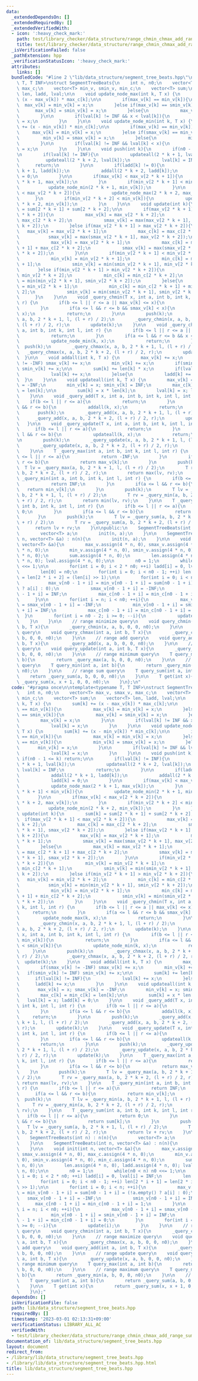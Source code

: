 ```yaml
---
data:
  _extendedDependsOn: []
  _extendedRequiredBy: []
  _extendedVerifiedWith:
  - icon: ':heavy_check_mark:'
    path: test/library_checker/data_structure/range_chmin_chmax_add_range_sum.test.cpp
    title: test/library_checker/data_structure/range_chmin_chmax_add_range_sum.test.cpp
  _isVerificationFailed: false
  _pathExtension: hpp
  _verificationStatusIcon: ':heavy_check_mark:'
  attributes:
    links: []
  bundledCode: "#line 2 \"lib/data_structure/segment_tree_beats.hpp\"\n\ntemplate<typename\
    \ T, T INF>\nstruct SegmentTreeBeats{\n    int n, n0;\n    vector<T> max_v, smax_v,\
    \ max_c;\n    vector<T> min_v, smin_v, min_c;\n    vector<T> sum;\n    vector<T>\
    \ len, ladd, lval;\n\n    void update_node_max(int k, T x) {\n        sum[k] +=\
    \ (x - max_v[k]) * max_c[k];\n\n        if(max_v[k] == min_v[k]){\n          \
    \  max_v[k] = min_v[k] = x;\n        }else if(max_v[k] == smin_v[k]){\n      \
    \      max_v[k] = smin_v[k] = x;\n        }else{\n            max_v[k] = x;\n\
    \        }\n\n        if(lval[k] != INF && x < lval[k]){\n            lval[k]\
    \ = x;\n        }\n    }\n\n    void update_node_min(int k, T x) {\n        sum[k]\
    \ += (x - min_v[k]) * min_c[k];\n\n        if(max_v[k] == min_v[k]){\n       \
    \     max_v[k] = min_v[k] = x;\n        }else if(smax_v[k] == min_v[k]){\n   \
    \         min_v[k] = smax_v[k] = x;\n        }else{\n            min_v[k] = x;\n\
    \        }\n\n        if(lval[k] != INF && lval[k] < x){\n            lval[k]\
    \ = x;\n        }\n    }\n\n    void push(int k){\n        if(n0 - 1 <= k) return;\n\
    \n        if(lval[k] != INF){\n            updateall(2 * k + 1, lval[k]);\n  \
    \          updateall(2 * k + 2, lval[k]);\n            lval[k] = INF;\n      \
    \      return;\n        }\n\n        if(ladd[k] != 0){\n            addall(2 *\
    \ k + 1, ladd[k]);\n            addall(2 * k + 2, ladd[k]);\n            ladd[k]\
    \ = 0;\n        }\n\n        if(max_v[k] < max_v[2 * k + 1]){\n            update_node_max(2\
    \ * k + 1, max_v[k]);\n        }\n        if(min_v[2 * k + 1] < min_v[k]){\n \
    \           update_node_min(2 * k + 1, min_v[k]);\n        }\n\n        if(max_v[k]\
    \ < max_v[2 * k + 2]){\n            update_node_max(2 * k + 2, max_v[k]);\n  \
    \      }\n        if(min_v[2 * k + 2] < min_v[k]){\n            update_node_min(2\
    \ * k + 2, min_v[k]);\n        }\n    }\n\n    void update(int k){\n        sum[k]\
    \ = sum[2 * k + 1] + sum[2 * k + 2];\n\n        if(max_v[2 * k + 1] < max_v[2\
    \ * k + 2]){\n            max_v[k] = max_v[2 * k + 2];\n            max_c[k] =\
    \ max_c[2 * k + 2];\n            smax_v[k] = max(max_v[2 * k + 1], smax_v[2 *\
    \ k + 2]);\n        }else if(max_v[2 * k + 1] > max_v[2 * k + 2]){\n         \
    \   max_v[k] = max_v[2 * k + 1];\n            max_c[k] = max_c[2 * k + 1];\n \
    \           smax_v[k] = max(smax_v[2 * k + 1], max_v[2 * k + 2]);\n        }else{\n\
    \            max_v[k] = max_v[2 * k + 1];\n            max_c[k] = max_c[2 * k\
    \ + 1] + max_c[2 * k + 2];\n            smax_v[k] = max(smax_v[2 * k + 1], smax_v[2\
    \ * k + 2]);\n        }\n\n        if(min_v[2 * k + 1] < min_v[2 * k + 2]){\n\
    \            min_v[k] = min_v[2 * k + 1];\n            min_c[k] = min_c[2 * k\
    \ + 1];\n            smin_v[k] = min(smin_v[2 * k + 1], min_v[2 * k + 2]);\n \
    \       }else if(min_v[2 * k + 1] > min_v[2 * k + 2]){\n            min_v[k] =\
    \ min_v[2 * k + 2];\n            min_c[k] = min_c[2 * k + 2];\n            smin_v[k]\
    \ = min(min_v[2 * k + 1], smin_v[2 * k + 2]);\n        }else{\n            min_v[k]\
    \ = min_v[2 * k + 1];\n            min_c[k] = min_c[2 * k + 1] + min_c[2 * k +\
    \ 2];\n            smin_v[k] = min(smin_v[2 * k + 1], smin_v[2 * k + 2]);\n  \
    \      }\n    }\n\n    void _query_chmin(T x, int a, int b, int k, int l, int\
    \ r) {\n        if(b <= l || r <= a || max_v[k] <= x){\n            return;\n\
    \        }\n        if(a <= l && r <= b && smax_v[k] < x){\n            update_node_max(k,\
    \ x);\n            return;\n        }\n\n        push(k);\n        _query_chmin(x,\
    \ a, b, 2 * k + 1, l, (l + r) / 2);\n        _query_chmin(x, a, b, 2 * k + 2,\
    \ (l + r) / 2, r);\n        update(k);\n    }\n\n    void _query_chmax(T x, int\
    \ a, int b, int k, int l, int r) {\n        if(b <= l || r <= a || x <= min_v[k]){\n\
    \            return;\n        }\n        if(a <= l && r <= b && x < smin_v[k]){\n\
    \            update_node_min(k, x);\n            return;\n        }\n\n      \
    \  push(k);\n        _query_chmax(x, a, b, 2 * k + 1, l, (l + r) / 2);\n     \
    \   _query_chmax(x, a, b, 2 * k + 2, (l + r) / 2, r);\n        update(k);\n  \
    \  }\n\n    void addall(int k, T x) {\n        max_v[k] += x;\n        if(smax_v[k]\
    \ != -INF) smax_v[k] += x;\n        min_v[k] += x;\n        if(smin_v[k] != INF)\
    \ smin_v[k] += x;\n\n        sum[k] += len[k] * x;\n        if(lval[k] != INF){\n\
    \            lval[k] += x;\n        }else{\n            ladd[k] += x;\n      \
    \  }\n    }\n\n    void updateall(int k, T x) {\n        max_v[k] = x; smax_v[k]\
    \ = -INF;\n        min_v[k] = x; smin_v[k] = INF;\n        max_c[k] = min_c[k]\
    \ = len[k];\n\n        sum[k] = x * len[k];\n        lval[k] = x; ladd[k] = 0;\n\
    \    }\n\n    void _query_add(T x, int a, int b, int k, int l, int r) {\n    \
    \    if(b <= l || r <= a){\n            return;\n        }\n        if(a <= l\
    \ && r <= b){\n            addall(k, x);\n            return;\n        }\n\n \
    \       push(k);\n        _query_add(x, a, b, 2 * k + 1, l, (l + r) / 2);\n  \
    \      _query_add(x, a, b, 2 * k + 2, (l + r) / 2, r);\n        update(k);\n \
    \   }\n\n    void _query_update(T x, int a, int b, int k, int l, int r) {\n  \
    \      if(b <= l || r <= a){\n            return;\n        }\n        if(a <=\
    \ l && r <= b){\n            updateall(k, x);\n            return;\n        }\n\
    \n        push(k);\n        _query_update(x, a, b, 2 * k + 1, l, (l + r) / 2);\n\
    \        _query_update(x, a, b, 2 * k + 2, (l + r) / 2, r);\n        update(k);\n\
    \    }\n\n    T _query_max(int a, int b, int k, int l, int r) {\n        if(b\
    \ <= l || r <= a){\n            return -INF;\n        }\n        if(a <= l &&\
    \ r <= b){\n            return max_v[k];\n        }\n        push(k);\n      \
    \  T lv = _query_max(a, b, 2 * k + 1, l, (l + r) / 2);\n        T rv = _query_max(a,\
    \ b, 2 * k + 2, (l + r) / 2, r);\n        return max(lv, rv);\n    }\n\n    T\
    \ _query_min(int a, int b, int k, int l, int r) {\n        if(b <= l || r <= a){\n\
    \            return INF;\n        }\n        if(a <= l && r <= b){\n         \
    \   return min_v[k];\n        }\n        push(k);\n        T lv = _query_min(a,\
    \ b, 2 * k + 1, l, (l + r) / 2);\n        T rv = _query_min(a, b, 2 * k + 2, (l\
    \ + r) / 2, r);\n        return min(lv, rv);\n    }\n\n    T _query_sum(int a,\
    \ int b, int k, int l, int r) {\n        if(b <= l || r <= a){\n            return\
    \ 0;\n        }\n        if(a <= l && r <= b){\n            return sum[k];\n \
    \       }\n        push(k);\n        T lv = _query_sum(a, b, 2 * k + 1, l, (l\
    \ + r) / 2);\n        T rv = _query_sum(a, b, 2 * k + 2, (l + r) / 2, r);\n  \
    \      return lv + rv;\n    }\n\npublic:\n    SegmentTreeBeats(int n) : n(n){\n\
    \        vector<T> a;\n        init(n, a);\n    }\n\n    SegmentTreeBeats(int\
    \ n, vector<T> &a) : n(n){\n        init(n, a);\n    }\n\n    void init(int n,\
    \ vector<T> &a){\n        max_v.assign(4 * n, 0), smax_v.assign(4 * n, 0), max_c.assign(4\
    \ * n, 0);\n        min_v.assign(4 * n, 0), smin_v.assign(4 * n, 0), min_c.assign(4\
    \ * n, 0);\n        sum.assign(4 * n, 0);\n        len.assign(4 * n, 0), ladd.assign(4\
    \ * n, 0); lval.assign(4 * n, 0);\n\n        n0 = 1;\n        while(n0 < n) n0\
    \ <<= 1;\n\n        for(int i = 0; i < 2 * n0; ++i) ladd[i] = 0, lval[i] = INF;\n\
    \        len[0] = n0;\n        for(int i = 0; i < n0 - 1; ++i) len[2 * i + 1]\
    \ = len[2 * i + 2] = (len[i] >> 1);\n\n        for(int i = 0; i < n; ++i){\n \
    \           max_v[n0 - 1 + i] = min_v[n0 - 1 + i] = sum[n0 - 1 + i] = (!a.empty()\
    \ ? a[i] : 0);\n            smax_v[n0 - 1 + i] = -INF;\n            smin_v[n0\
    \ - 1 + i] = INF;\n            max_c[n0 - 1 + i] = min_c[n0 - 1 + i] = 1;\n  \
    \      }\n\n        for(int i = n; i < n0; ++i){\n            max_v[n0 - 1 + i]\
    \ = smax_v[n0 - 1 + i] = -INF;\n            min_v[n0 - 1 + i] = smin_v[n0 - 1\
    \ + i] = INF;\n            max_c[n0 - 1 + i] = min_c[n0 - 1 + i] = 0;\n      \
    \  }\n        for(int i = n0 - 2; i >= 0; --i){\n            update(i);\n    \
    \    }\n    }\n\n    // range minimize query\n    void query_chmin(int a, int\
    \ b, T x){\n        _query_chmin(x, a, b, 0, 0, n0);\n    }\n\n    // range maximize\
    \ query\n    void query_chmax(int a, int b, T x){\n        _query_chmax(x, a,\
    \ b, 0, 0, n0);\n    }\n\n    // range add query\n    void query_add(int a, int\
    \ b, T x){\n        _query_add(x, a, b, 0, 0, n0);\n    }\n\n    // range update\
    \ query\n    void query_update(int a, int b, T x){\n        _query_update(x, a,\
    \ b, 0, 0, n0);\n    }\n\n    // range minimum query\n    T query_max(int a, int\
    \ b){\n        return _query_max(a, b, 0, 0, n0);\n    }\n\n    // range maximum\
    \ query\n    T query_min(int a, int b){\n        return _query_min(a, b, 0, 0,\
    \ n0);\n    }\n\n    // range sum query\n    T query_sum(int a, int b){\n    \
    \    return _query_sum(a, b, 0, 0, n0);\n    }\n\n    T get(int x){\n        return\
    \ _query_sum(x, x + 1, 0, 0, n0);\n    }\n};\n"
  code: "#pragma once\n\ntemplate<typename T, T INF>\nstruct SegmentTreeBeats{\n \
    \   int n, n0;\n    vector<T> max_v, smax_v, max_c;\n    vector<T> min_v, smin_v,\
    \ min_c;\n    vector<T> sum;\n    vector<T> len, ladd, lval;\n\n    void update_node_max(int\
    \ k, T x) {\n        sum[k] += (x - max_v[k]) * max_c[k];\n\n        if(max_v[k]\
    \ == min_v[k]){\n            max_v[k] = min_v[k] = x;\n        }else if(max_v[k]\
    \ == smin_v[k]){\n            max_v[k] = smin_v[k] = x;\n        }else{\n    \
    \        max_v[k] = x;\n        }\n\n        if(lval[k] != INF && x < lval[k]){\n\
    \            lval[k] = x;\n        }\n    }\n\n    void update_node_min(int k,\
    \ T x) {\n        sum[k] += (x - min_v[k]) * min_c[k];\n\n        if(max_v[k]\
    \ == min_v[k]){\n            max_v[k] = min_v[k] = x;\n        }else if(smax_v[k]\
    \ == min_v[k]){\n            min_v[k] = smax_v[k] = x;\n        }else{\n     \
    \       min_v[k] = x;\n        }\n\n        if(lval[k] != INF && lval[k] < x){\n\
    \            lval[k] = x;\n        }\n    }\n\n    void push(int k){\n       \
    \ if(n0 - 1 <= k) return;\n\n        if(lval[k] != INF){\n            updateall(2\
    \ * k + 1, lval[k]);\n            updateall(2 * k + 2, lval[k]);\n           \
    \ lval[k] = INF;\n            return;\n        }\n\n        if(ladd[k] != 0){\n\
    \            addall(2 * k + 1, ladd[k]);\n            addall(2 * k + 2, ladd[k]);\n\
    \            ladd[k] = 0;\n        }\n\n        if(max_v[k] < max_v[2 * k + 1]){\n\
    \            update_node_max(2 * k + 1, max_v[k]);\n        }\n        if(min_v[2\
    \ * k + 1] < min_v[k]){\n            update_node_min(2 * k + 1, min_v[k]);\n \
    \       }\n\n        if(max_v[k] < max_v[2 * k + 2]){\n            update_node_max(2\
    \ * k + 2, max_v[k]);\n        }\n        if(min_v[2 * k + 2] < min_v[k]){\n \
    \           update_node_min(2 * k + 2, min_v[k]);\n        }\n    }\n\n    void\
    \ update(int k){\n        sum[k] = sum[2 * k + 1] + sum[2 * k + 2];\n\n      \
    \  if(max_v[2 * k + 1] < max_v[2 * k + 2]){\n            max_v[k] = max_v[2 *\
    \ k + 2];\n            max_c[k] = max_c[2 * k + 2];\n            smax_v[k] = max(max_v[2\
    \ * k + 1], smax_v[2 * k + 2]);\n        }else if(max_v[2 * k + 1] > max_v[2 *\
    \ k + 2]){\n            max_v[k] = max_v[2 * k + 1];\n            max_c[k] = max_c[2\
    \ * k + 1];\n            smax_v[k] = max(smax_v[2 * k + 1], max_v[2 * k + 2]);\n\
    \        }else{\n            max_v[k] = max_v[2 * k + 1];\n            max_c[k]\
    \ = max_c[2 * k + 1] + max_c[2 * k + 2];\n            smax_v[k] = max(smax_v[2\
    \ * k + 1], smax_v[2 * k + 2]);\n        }\n\n        if(min_v[2 * k + 1] < min_v[2\
    \ * k + 2]){\n            min_v[k] = min_v[2 * k + 1];\n            min_c[k] =\
    \ min_c[2 * k + 1];\n            smin_v[k] = min(smin_v[2 * k + 1], min_v[2 *\
    \ k + 2]);\n        }else if(min_v[2 * k + 1] > min_v[2 * k + 2]){\n         \
    \   min_v[k] = min_v[2 * k + 2];\n            min_c[k] = min_c[2 * k + 2];\n \
    \           smin_v[k] = min(min_v[2 * k + 1], smin_v[2 * k + 2]);\n        }else{\n\
    \            min_v[k] = min_v[2 * k + 1];\n            min_c[k] = min_c[2 * k\
    \ + 1] + min_c[2 * k + 2];\n            smin_v[k] = min(smin_v[2 * k + 1], smin_v[2\
    \ * k + 2]);\n        }\n    }\n\n    void _query_chmin(T x, int a, int b, int\
    \ k, int l, int r) {\n        if(b <= l || r <= a || max_v[k] <= x){\n       \
    \     return;\n        }\n        if(a <= l && r <= b && smax_v[k] < x){\n   \
    \         update_node_max(k, x);\n            return;\n        }\n\n        push(k);\n\
    \        _query_chmin(x, a, b, 2 * k + 1, l, (l + r) / 2);\n        _query_chmin(x,\
    \ a, b, 2 * k + 2, (l + r) / 2, r);\n        update(k);\n    }\n\n    void _query_chmax(T\
    \ x, int a, int b, int k, int l, int r) {\n        if(b <= l || r <= a || x <=\
    \ min_v[k]){\n            return;\n        }\n        if(a <= l && r <= b && x\
    \ < smin_v[k]){\n            update_node_min(k, x);\n            return;\n   \
    \     }\n\n        push(k);\n        _query_chmax(x, a, b, 2 * k + 1, l, (l +\
    \ r) / 2);\n        _query_chmax(x, a, b, 2 * k + 2, (l + r) / 2, r);\n      \
    \  update(k);\n    }\n\n    void addall(int k, T x) {\n        max_v[k] += x;\n\
    \        if(smax_v[k] != -INF) smax_v[k] += x;\n        min_v[k] += x;\n     \
    \   if(smin_v[k] != INF) smin_v[k] += x;\n\n        sum[k] += len[k] * x;\n  \
    \      if(lval[k] != INF){\n            lval[k] += x;\n        }else{\n      \
    \      ladd[k] += x;\n        }\n    }\n\n    void updateall(int k, T x) {\n \
    \       max_v[k] = x; smax_v[k] = -INF;\n        min_v[k] = x; smin_v[k] = INF;\n\
    \        max_c[k] = min_c[k] = len[k];\n\n        sum[k] = x * len[k];\n     \
    \   lval[k] = x; ladd[k] = 0;\n    }\n\n    void _query_add(T x, int a, int b,\
    \ int k, int l, int r) {\n        if(b <= l || r <= a){\n            return;\n\
    \        }\n        if(a <= l && r <= b){\n            addall(k, x);\n       \
    \     return;\n        }\n\n        push(k);\n        _query_add(x, a, b, 2 *\
    \ k + 1, l, (l + r) / 2);\n        _query_add(x, a, b, 2 * k + 2, (l + r) / 2,\
    \ r);\n        update(k);\n    }\n\n    void _query_update(T x, int a, int b,\
    \ int k, int l, int r) {\n        if(b <= l || r <= a){\n            return;\n\
    \        }\n        if(a <= l && r <= b){\n            updateall(k, x);\n    \
    \        return;\n        }\n\n        push(k);\n        _query_update(x, a, b,\
    \ 2 * k + 1, l, (l + r) / 2);\n        _query_update(x, a, b, 2 * k + 2, (l +\
    \ r) / 2, r);\n        update(k);\n    }\n\n    T _query_max(int a, int b, int\
    \ k, int l, int r) {\n        if(b <= l || r <= a){\n            return -INF;\n\
    \        }\n        if(a <= l && r <= b){\n            return max_v[k];\n    \
    \    }\n        push(k);\n        T lv = _query_max(a, b, 2 * k + 1, l, (l + r)\
    \ / 2);\n        T rv = _query_max(a, b, 2 * k + 2, (l + r) / 2, r);\n       \
    \ return max(lv, rv);\n    }\n\n    T _query_min(int a, int b, int k, int l, int\
    \ r) {\n        if(b <= l || r <= a){\n            return INF;\n        }\n  \
    \      if(a <= l && r <= b){\n            return min_v[k];\n        }\n      \
    \  push(k);\n        T lv = _query_min(a, b, 2 * k + 1, l, (l + r) / 2);\n   \
    \     T rv = _query_min(a, b, 2 * k + 2, (l + r) / 2, r);\n        return min(lv,\
    \ rv);\n    }\n\n    T _query_sum(int a, int b, int k, int l, int r) {\n     \
    \   if(b <= l || r <= a){\n            return 0;\n        }\n        if(a <= l\
    \ && r <= b){\n            return sum[k];\n        }\n        push(k);\n     \
    \   T lv = _query_sum(a, b, 2 * k + 1, l, (l + r) / 2);\n        T rv = _query_sum(a,\
    \ b, 2 * k + 2, (l + r) / 2, r);\n        return lv + rv;\n    }\n\npublic:\n\
    \    SegmentTreeBeats(int n) : n(n){\n        vector<T> a;\n        init(n, a);\n\
    \    }\n\n    SegmentTreeBeats(int n, vector<T> &a) : n(n){\n        init(n, a);\n\
    \    }\n\n    void init(int n, vector<T> &a){\n        max_v.assign(4 * n, 0),\
    \ smax_v.assign(4 * n, 0), max_c.assign(4 * n, 0);\n        min_v.assign(4 * n,\
    \ 0), smin_v.assign(4 * n, 0), min_c.assign(4 * n, 0);\n        sum.assign(4 *\
    \ n, 0);\n        len.assign(4 * n, 0), ladd.assign(4 * n, 0); lval.assign(4 *\
    \ n, 0);\n\n        n0 = 1;\n        while(n0 < n) n0 <<= 1;\n\n        for(int\
    \ i = 0; i < 2 * n0; ++i) ladd[i] = 0, lval[i] = INF;\n        len[0] = n0;\n\
    \        for(int i = 0; i < n0 - 1; ++i) len[2 * i + 1] = len[2 * i + 2] = (len[i]\
    \ >> 1);\n\n        for(int i = 0; i < n; ++i){\n            max_v[n0 - 1 + i]\
    \ = min_v[n0 - 1 + i] = sum[n0 - 1 + i] = (!a.empty() ? a[i] : 0);\n         \
    \   smax_v[n0 - 1 + i] = -INF;\n            smin_v[n0 - 1 + i] = INF;\n      \
    \      max_c[n0 - 1 + i] = min_c[n0 - 1 + i] = 1;\n        }\n\n        for(int\
    \ i = n; i < n0; ++i){\n            max_v[n0 - 1 + i] = smax_v[n0 - 1 + i] = -INF;\n\
    \            min_v[n0 - 1 + i] = smin_v[n0 - 1 + i] = INF;\n            max_c[n0\
    \ - 1 + i] = min_c[n0 - 1 + i] = 0;\n        }\n        for(int i = n0 - 2; i\
    \ >= 0; --i){\n            update(i);\n        }\n    }\n\n    // range minimize\
    \ query\n    void query_chmin(int a, int b, T x){\n        _query_chmin(x, a,\
    \ b, 0, 0, n0);\n    }\n\n    // range maximize query\n    void query_chmax(int\
    \ a, int b, T x){\n        _query_chmax(x, a, b, 0, 0, n0);\n    }\n\n    // range\
    \ add query\n    void query_add(int a, int b, T x){\n        _query_add(x, a,\
    \ b, 0, 0, n0);\n    }\n\n    // range update query\n    void query_update(int\
    \ a, int b, T x){\n        _query_update(x, a, b, 0, 0, n0);\n    }\n\n    //\
    \ range minimum query\n    T query_max(int a, int b){\n        return _query_max(a,\
    \ b, 0, 0, n0);\n    }\n\n    // range maximum query\n    T query_min(int a, int\
    \ b){\n        return _query_min(a, b, 0, 0, n0);\n    }\n\n    // range sum query\n\
    \    T query_sum(int a, int b){\n        return _query_sum(a, b, 0, 0, n0);\n\
    \    }\n\n    T get(int x){\n        return _query_sum(x, x + 1, 0, 0, n0);\n\
    \    }\n};"
  dependsOn: []
  isVerificationFile: false
  path: lib/data_structure/segment_tree_beats.hpp
  requiredBy: []
  timestamp: '2023-03-01 02:13:31+09:00'
  verificationStatus: LIBRARY_ALL_AC
  verifiedWith:
  - test/library_checker/data_structure/range_chmin_chmax_add_range_sum.test.cpp
documentation_of: lib/data_structure/segment_tree_beats.hpp
layout: document
redirect_from:
- /library/lib/data_structure/segment_tree_beats.hpp
- /library/lib/data_structure/segment_tree_beats.hpp.html
title: lib/data_structure/segment_tree_beats.hpp
---
```

